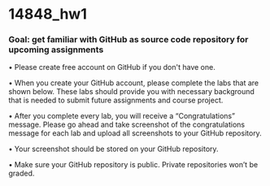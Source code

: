 # 14848_hw1

### Goal: get familiar with GitHub as source code repository for upcoming assignments

• Please create free account on GitHub if you don't have one.

• When you create your GitHub account, please complete the labs that are shown below. These labs should provide you with necessary background that is needed to submit future assignments and course project.

• After you complete every lab, you will receive a “Congratulations” message. Please go ahead and take screenshot of the congratulations message for each lab and upload all screenshots to your GitHub repository. 

• Your screenshot should be stored on your GitHub repository.

• Make sure your GitHub repository is public. Private repositories won’t be graded.
